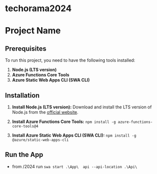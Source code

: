 # techorama2024

# Project Name

## Prerequisites

To run this project, you need to have the following tools installed:

1. **Node.js (LTS version)**
2. **Azure Functions Core Tools**
3. **Azure Static Web Apps CLI (SWA CLI)**

## Installation

1. **Install Node.js (LTS version):**
   Download and install the LTS version of Node.js from the [official website](https://nodejs.org/).

2. **Install Azure Functions Core Tools:**
   `npm install -g azure-functions-core-tools@4` 

3. **Install Azure Static Web Apps CLI (SWA CLI):**
   `npm install -g @azure/static-web-apps-cli`

## Run the App 

 - from /2024 run `swa start .\App\  api --api-location .\Api\`